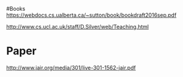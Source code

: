 #Books
https://webdocs.cs.ualberta.ca/~sutton/book/bookdraft2016sep.pdf

http://www.cs.ucl.ac.uk/staff/D.Silver/web/Teaching.html

# Paper
http://www.jair.org/media/301/live-301-1562-jair.pdf

